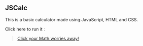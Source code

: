 ## JSCalc

This is a basic calculator made using JavaScript, HTML and CSS.    

Click here to run it :    

> [Click your Math worries away!](calc.html) 

